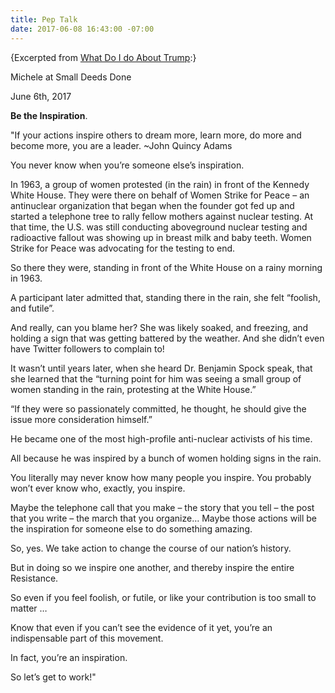 ```yaml
---
title: Pep Talk
date: 2017-06-08 16:43:00 -07:00
---
```


{Excerpted from [What Do I do About Trump](http://whatdoidoabouttrump.com/2017/06/06/michele-small-deeds-done-weekly-pep-talk-action-list-3/?utm_source=feedburner&utm_medium=email&utm_campaign=Feed%3A+action-hub+%28New+Alerts+from+the+Action+Hub%29):}

Michele at Small Deeds Done 

June 6th, 2017

**Be the Inspiration**.

"If your actions inspire others to dream more, learn more, do more and become more, you are a leader. ~John Quincy Adams

You never know when you’re someone else’s inspiration.

In 1963, a group of women protested (in the rain) in front of the Kennedy White House. They were there on behalf of Women Strike for Peace – an antinuclear organization that began when the founder got fed up and started a telephone tree to rally fellow mothers against nuclear testing. At that time, the U.S. was still conducting aboveground nuclear testing and radioactive fallout was showing up in breast milk and baby teeth. Women Strike for Peace was advocating for the testing to end.

So there they were, standing in front of the White House on a rainy morning in 1963.

A participant later admitted that, standing there in the rain, she felt “foolish, and futile”.

And really, can you blame her? She was likely soaked, and freezing, and holding a sign that was getting battered by the weather. And she didn’t even have Twitter followers to complain to!

It wasn’t until years later, when she heard Dr. Benjamin Spock speak, that she learned that the “turning point for him was seeing a small group of women standing in the rain, protesting at the White House.”

“If they were so passionately committed, he thought, he should give the issue more consideration himself.”

He became one of the most high-profile anti-nuclear activists of his time.

All because he was inspired by a bunch of women holding signs in the rain.

You literally may never know how many people you inspire. You probably won’t ever know who, exactly, you inspire.

Maybe the telephone call that you make – the story that you tell – the post that you write – the march that you organize… Maybe those actions will be the inspiration for someone else to do something amazing.

So, yes. We take action to change the course of our nation’s history.

But in doing so we inspire one another, and thereby inspire the entire Resistance.

So even if you feel foolish, or futile, or like your contribution is too small to matter …

Know that even if you can’t see the evidence of it yet, you’re an indispensable part of this movement.

In fact, you’re an inspiration.

So let’s get to work!"